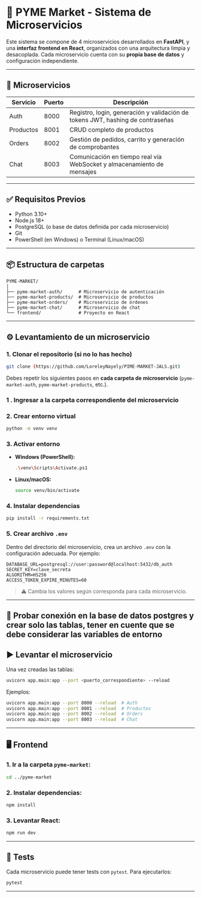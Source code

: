 
# 🛒 PYME Market - Sistema de Microservicios

Este sistema se compone de 4 microservicios desarrollados en **FastAPI**, y una **interfaz frontend en React**, organizados con una arquitectura limpia y desacoplada. Cada microservicio cuenta con su **propia base de datos** y configuración independiente.

---

## 🚀 Microservicios

| Servicio  | Puerto | Descripción                                                                    |
| --------- | ------ | ------------------------------------------------------------------------------ |
| Auth      | 8000   | Registro, login, generación y validación de tokens JWT, hashing de contraseñas |
| Productos | 8001   | CRUD completo de productos                                                     |
| Orders    | 8002   | Gestión de pedidos, carrito y generación de comprobantes                       |
| Chat      | 8003   | Comunicación en tiempo real vía WebSocket y almacenamiento de mensajes         |

---

## ✅ Requisitos Previos

* Python 3.10+
* Node.js 18+
* PostgreSQL (o base de datos definida por cada microservicio)
* Git
* PowerShell (en Windows) o Terminal (Linux/macOS)

---

## 📦 Estructura de carpetas

```
PYME-MARKET/
│
├── pyme-market-auth/      # Microservicio de autenticación
├── pyme-market-products/  # Microservicio de productos
├── pyme-market-orders/    # Microservicio de órdenes
├── pyme-market-chat/      # Microservicio de chat
└── frontend/              # Proyecto en React
```

---

## ⚙️ Levantamiento de un microservicio

### 1. Clonar el repositorio (si no lo has hecho)

```bash
git clone (https://github.com/LoreleyNayely/PIME-MARKET-JALS.git)
```

Debes repetir los siguientes pasos en **cada carpeta de microservicio** (`pyme-market-auth`, `pyme-market-products`, etc.).
### 1 . Ingresar a la carpeta correspondiente del microservicio

### 2. Crear entorno virtual

```bash
python -m venv venv
```

### 3. Activar entorno

* **Windows (PowerShell):**

  ```bash
  .\venv\Scripts\Activate.ps1
  ```

* **Linux/macOS:**

  ```bash
  source venv/bin/activate
  ```

### 4. Instalar dependencias

```bash
pip install -r requirements.txt
```

### 5. Crear archivo `.env`

Dentro del directorio del microservicio, crea un archivo `.env` con la configuración adecuada. Por ejemplo:

```env
DATABASE_URL=postgresql://user:password@localhost:5432/db_auth
SECRET_KEY=clave_secreta
ALGORITHM=HS256
ACCESS_TOKEN_EXPIRE_MINUTES=60
```

> ⚠️ Cambia los valores según corresponda para cada microservicio.

---

## 🧱 Probar conexión en la base de datos postgres y crear solo las tablas, tener en cuente que se debe considerar las variables de entorno 

## ▶️ Levantar el microservicio

Una vez creadas las tablas:

```bash
uvicorn app.main:app --port <puerto_correspondiente> --reload
```

Ejemplos:

```bash
uvicorn app.main:app --port 8000 --reload  # Auth
uvicorn app.main:app --port 8001 --reload  # Productos
uvicorn app.main:app --port 8002 --reload  # Orders
uvicorn app.main:app --port 8003 --reload  # Chat
```

---

## 🖥️ Frontend

### 1. Ir a la carpeta `pyme-market`:

```bash
cd ../pyme-market
```

### 2. Instalar dependencias:

```bash
npm install
```

### 3. Levantar React:

```bash
npm run dev
```

---

## 🧪 Tests

Cada microservicio puede tener tests con `pytest`. Para ejecutarlos:

```bash
pytest
```

---

